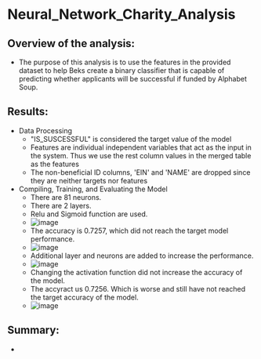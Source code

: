 # Neural_Network_Charity_Analysis
## Overview of the analysis:
  - The purpose of this analysis is to use the features in the provided dataset to help Beks create a binary classifier that is capable of predicting whether applicants will be successful if funded by Alphabet Soup.
## Results:
  - Data Processing
    - "IS_SUSCESSFUL" is considered the target value of the model
    - Features are individual independent variables that act as the input in the system. Thus we use the rest column values in the merged table as the features
    - The non-beneficial ID columns, 'EIN' and 'NAME' are dropped since they are neither targets nor features
  - Compiling, Training, and Evaluating the Model
    - There are 81 neurons. 
    - There are 2 layers.  
    - Relu and Sigmoid function are used.
    - ![image](https://user-images.githubusercontent.com/82785321/131382626-74edddba-d567-44f4-8a27-ab6d41c6c642.png)
    - The accuracy is 0.7257, which did not reach the target model performance.
    - ![image](https://user-images.githubusercontent.com/82785321/131382562-e12f67ce-64ea-4fb9-a34f-5649d7441f4e.png)
    - Additional layer and neurons are added to increase the performance.
    - ![image](https://user-images.githubusercontent.com/82785321/131383049-e8fd53dd-ee2b-47f9-be58-fc88596f43ed.png)
    - Changing the activation function did not increase the accuracy of the model.
    - The accyract us 0.7256. Which is worse and still have not reached the target accuracy of the model.
    - ![image](https://user-images.githubusercontent.com/82785321/131383167-c2965b38-b3f4-4c2d-8e5a-7a16877f6ae6.png)
## Summary:
  - 
